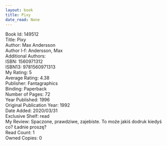 ```yaml
---
layout: book
title: Pixy
date_read: None
---
```


Book Id: 149512<br />
Title: Pixy<br />
Author: Max Andersson<br />
Author l-f: Andersson, Max<br />
Additional Authors: <br />
ISBN: 1560971312<br />
ISBN13: 9781560971313<br />
My Rating: 5<br />
Average Rating: 4.38<br />
Publisher: Fantagraphics<br />
Binding: Paperback<br />
Number of Pages: 72<br />
Year Published: 1996<br />
Original Publication Year: 1992<br />
Date Added: 2020/03/31<br />
Exclusive Shelf: read<br />
My Review: Spaczone, prawdziwe, zajebiste. To może jakiś dodruk kiedyś co? Ładnie proszę?<br />
Read Count: 1<br />
Owned Copies: 0<br />

